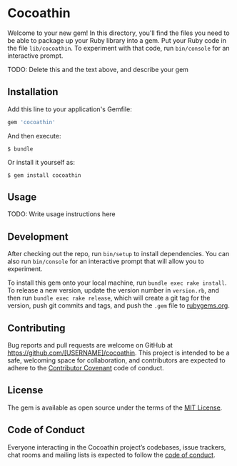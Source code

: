# Cocoathin

Welcome to your new gem! In this directory, you'll find the files you need to be able to package up your Ruby library into a gem. Put your Ruby code in the file `lib/cocoathin`. To experiment with that code, run `bin/console` for an interactive prompt.

TODO: Delete this and the text above, and describe your gem

## Installation

Add this line to your application's Gemfile:

```ruby
gem 'cocoathin'
```

And then execute:

    $ bundle

Or install it yourself as:

    $ gem install cocoathin

## Usage

TODO: Write usage instructions here

## Development

After checking out the repo, run `bin/setup` to install dependencies. You can also run `bin/console` for an interactive prompt that will allow you to experiment.

To install this gem onto your local machine, run `bundle exec rake install`. To release a new version, update the version number in `version.rb`, and then run `bundle exec rake release`, which will create a git tag for the version, push git commits and tags, and push the `.gem` file to [rubygems.org](https://rubygems.org).

## Contributing

Bug reports and pull requests are welcome on GitHub at https://github.com/[USERNAME]/cocoathin. This project is intended to be a safe, welcoming space for collaboration, and contributors are expected to adhere to the [Contributor Covenant](http://contributor-covenant.org) code of conduct.

## License

The gem is available as open source under the terms of the [MIT License](https://opensource.org/licenses/MIT).

## Code of Conduct

Everyone interacting in the Cocoathin project’s codebases, issue trackers, chat rooms and mailing lists is expected to follow the [code of conduct](https://github.com/[USERNAME]/cocoathin/blob/master/CODE_OF_CONDUCT.md).



